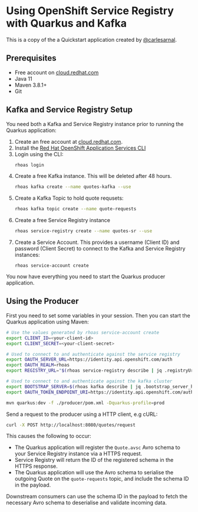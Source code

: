 # Using OpenShift Service Registry with Quarkus and Kafka

This is a copy of the a Quickstart application created by [@carlesarnal](https://github.com/redhat-developer/app-services-guides/pull/303).

## Prerequisites

* Free account on [cloud.redhat.com](https://console.redhat.com)
* Java 11
* Maven 3.8.1+
* Git

## Kafka and Service Registry Setup

You need both a Kafka and Service Registry instance prior to running the Quarkus application:

1. Create an free account at [cloud.redhat.com](https://console.redhat.com).
1. Install the [Red Hat OpenShift Application Services CLI](https://github.com/redhat-developer/app-services-guides/tree/main/rhoas-cli#installing-the-rhoas-cli)
1. Login using the CLI:
    ```bash
    rhoas login
    ```
1. Create a free Kafka instance. This will be deleted after 48 hours.
    ```bash
    rhoas kafka create --name quotes-kafka --use
    ```
1. Create a Kafka Topic to hold quote requsets:
    ```bash
    rhoas kafka topic create --name quote-requests
    ```
1. Create a free Service Registry instance
    ```bash
    rhoas service-registry create --name quotes-sr --use
    ```
1. Create a Service Account. This provides a username (Client ID) and password (Client Secret) to connect to the Kafka and Service Registry instances:
    ```
    rhoas service-account create
    ```

You now have everything you need to start the Quarkus producer application.

## Using the Producer

First you need to set some variables in your session. Then you can start the Quarkus application using Maven:

```bash
# Use the values generated by rhoas service-account create
export CLIENT_ID=<your-client-id>
export CLIENT_SECRET=<your-client-secret>

# Used to connect to and authenticate against the service registry
export OAUTH_SERVER_URL=https://identity.api.openshift.com/auth
export OAUTH_REALM=rhoas
export REGISTRY_URL="$(rhoas service-registry describe | jq .registryUrl -r)/apis/registry/v2"

# Used to connect to and authenticate against the kafka cluster
export BOOTSTRAP_SERVER=$(rhoas kafka describe | jq .bootstrap_server_host -r)
export OAUTH_TOKEN_ENDPOINT_URI=https://identity.api.openshift.com/auth/realms/rhoas/protocol/openid-connect/token

mvn quarkus:dev -f ./producer/pom.xml -Dquarkus-profile=prod
```

Send a request to the producer using a HTTP client, e.g cURL:

```bash
curl -X POST http://localhost:8080/quotes/request
```

This causes the following to occur:

* The Quarkus application will register the `Quote.avsc` Avro schema to your Service Registry instance via a HTTPS request.
* Service Registry will return the ID of the registered schema in the HTTPS response.
* The Quarkus application will use the Avro schema to serialise the outgoing Quote on the `quote-requests` topic, and include the schema ID in the payload.

Downstream consumers can use the schema ID in the payload to fetch the necessary Avro schema to deserialise and validate incoming data.
